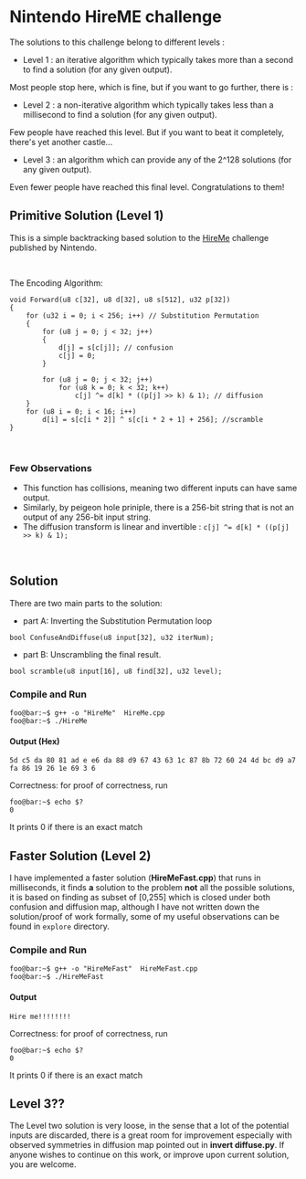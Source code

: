 # Nintendo HireME challenge

The solutions to this challenge belong to different levels :

- Level 1 : an iterative algorithm which typically takes more than a second to
find a solution (for any given output). 

Most people stop here, which is fine, but if you want to go further, there is :

- Level 2 : a non-iterative algorithm which typically takes less than a
millisecond to find a solution (for any given output).

Few people have reached this level. But if you want to beat it completely,
there's yet another castle...

- Level 3 : an algorithm which can provide any of the 2^128 solutions (for any
given output).

Even fewer people have reached this final level. Congratulations to them!

## Primitive Solution (Level 1)

This is a simple backtracking based solution to the [HireMe](https://www.nerd.nintendo.com/files/HireMe.html) challenge published by Nintendo.

<br>

The Encoding Algorithm:
```
void Forward(u8 c[32], u8 d[32], u8 s[512], u32 p[32])
{
    for (u32 i = 0; i < 256; i++) // Substitution Permutation
    {
        for (u8 j = 0; j < 32; j++)
        {
            d[j] = s[c[j]]; // confusion
            c[j] = 0;
        }

        for (u8 j = 0; j < 32; j++)
            for (u8 k = 0; k < 32; k++)
                c[j] ^= d[k] * ((p[j] >> k) & 1); // diffusion
    }
    for (u8 i = 0; i < 16; i++)
        d[i] = s[c[i * 2]] ^ s[c[i * 2 + 1] + 256]; //scramble
}
```

<br>

### Few Observations 
- This function has collisions, meaning two different inputs can have same output.
- Similarly, by peigeon hole priniple, there is a 256-bit string that is not an output of any 256-bit input string.
- The diffusion transform is linear and invertible :
    ```c[j] ^= d[k] * ((p[j] >> k) & 1);```

<br>

## Solution
There are two main parts to the solution:
- part A: Inverting the Substitution Permutation loop

```bool ConfuseAndDiffuse(u8 input[32], u32 iterNum);```
- part B: Unscrambling the final result.

```bool scramble(u8 input[16], u8 find[32], u32 level);```

### Compile and Run
```console
foo@bar:~$ g++ -o "HireMe"  HireMe.cpp 
foo@bar:~$ ./HireMe
```
#### Output (Hex)

```
5d c5 da 80 81 ad e e6 da 88 d9 67 43 63 1c 87 8b 72 60 24 4d bc d9 a7 fa 86 19 26 1e 69 3 6
```
Correctness:
for proof of correctness, run
```console
foo@bar:~$ echo $?
0
```
It prints 0 if there is an exact match

## Faster Solution (Level 2)
I have implemented a faster solution (<b>HireMeFast.cpp</b>) that runs in milliseconds, it finds <b>a</b> solution to the problem <b>not</b> all the possible solutions, it is based on finding as subset of [0,255] which is closed under both confusion and diffusion map, although I have not written down the solution/proof of work formally, some of my useful observations can be found in ```explore``` directory.

### Compile and Run
```console
foo@bar:~$ g++ -o "HireMeFast"  HireMeFast.cpp 
foo@bar:~$ ./HireMeFast
```
#### Output

```
Hire me!!!!!!!!
```
Correctness:
for proof of correctness, run 
```console
foo@bar:~$ echo $?
0
```
It prints 0 if there is an exact match

## Level 3??
The Level two solution is very loose, in the sense that a lot of the potential inputs are discarded, there is a great room for improvement especially with observed symmetries in diffusion map pointed out in <b>invert diffuse.py</b>. If anyone wishes to continue on this work, or improve upon current solution, you are welcome.





